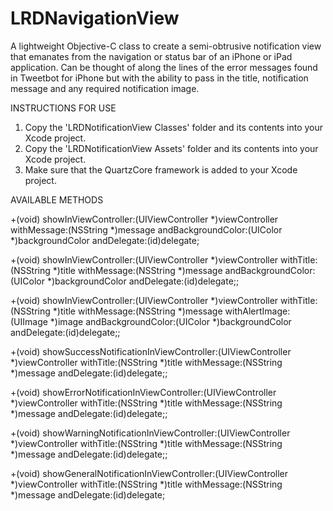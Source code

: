 LRDNavigationView
=================

A lightweight Objective-C class to create a semi-obtrusive notification view that emanates from the navigation or status bar of an iPhone or iPad application. Can be thought of along the lines of the error messages found in Tweetbot for 
iPhone but with the ability to pass in the title, notification message and any required notification image.

INSTRUCTIONS FOR USE

1) Copy the 'LRDNotificationView Classes' folder and its contents into your Xcode project.
2) Copy the 'LRDNotificationView Assets' folder and its contents into your Xcode project.
3) Make sure that the QuartzCore framework is added to your Xcode project.

AVAILABLE METHODS

+(void) showInViewController:(UIViewController *)viewController withMessage:(NSString *)message andBackgroundColor:(UIColor *)backgroundColor andDelegate:(id<LRDNotificationViewDelegate>)delegate;

+(void) showInViewController:(UIViewController *)viewController withTitle:(NSString *)title withMessage:(NSString *)message andBackgroundColor:(UIColor *)backgroundColor andDelegate:(id<LRDNotificationViewDelegate>)delegate;;

+(void) showInViewController:(UIViewController *)viewController withTitle:(NSString *)title withMessage:(NSString *)message withAlertImage:(UIImage *)image andBackgroundColor:(UIColor *)backgroundColor andDelegate:(id<LRDNotificationViewDelegate>)delegate;;

+(void) showSuccessNotificationInViewController:(UIViewController *)viewController withTitle:(NSString *)title withMessage:(NSString *)message andDelegate:(id<LRDNotificationViewDelegate>)delegate;;

+(void) showErrorNotificationInViewController:(UIViewController *)viewController withTitle:(NSString *)title withMessage:(NSString *)message andDelegate:(id<LRDNotificationViewDelegate>)delegate;;

+(void) showWarningNotificationInViewController:(UIViewController *)viewController withTitle:(NSString *)title withMessage:(NSString *)message andDelegate:(id<LRDNotificationViewDelegate>)delegate;;

+(void) showGeneralNotificationInViewController:(UIViewController *)viewController withTitle:(NSString *)title withMessage:(NSString *)message andDelegate:(id<LRDNotificationViewDelegate>)delegate;

